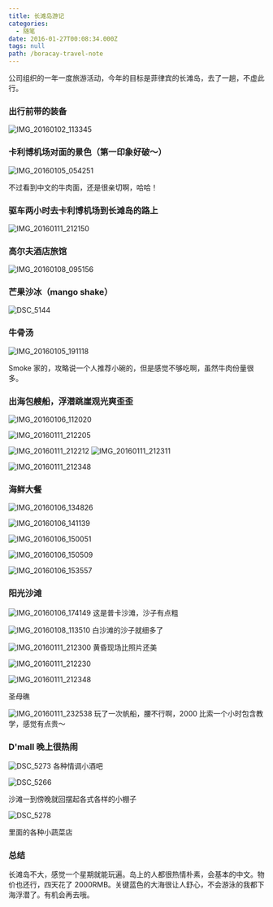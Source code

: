 ```yaml
---
title: 长滩岛游记
categories:
  - 随笔
date: 2016-01-27T00:08:34.000Z
tags: null
path: /boracay-travel-note
---
```


公司组织的一年一度旅游活动，今年的目标是菲律宾的长滩岛，去了一趟，不虚此行。

<!--more-->

### 出行前带的装备

![IMG_20160102_113345](http://7xqh45.com1.z0.glb.clouddn.com/FgrwQs_s3dvIPMt9LJwRWhi_CtSi "FgrwQs_s3dvIPMt9LJwRWhi_CtSi")

### 卡利博机场对面的景色（第一印象好破～）

![IMG_20160105_054251](http://7xqh45.com1.z0.glb.clouddn.com/Fl8j9GXPOiysOYU8ikEwt0g9CQno "Fl8j9GXPOiysOYU8ikEwt0g9CQno")

不过看到中文的牛肉面，还是很亲切啊，哈哈！

### 驱车两小时去卡利博机场到长滩岛的路上

![IMG_20160111_212150](http://7xqh45.com1.z0.glb.clouddn.com/FoGjHq4zFvzFKJHD6fkLzbx5lRej "FoGjHq4zFvzFKJHD6fkLzbx5lRej")

### 高尔夫酒店旅馆

![IMG_20160108_095156](http://7xqh45.com1.z0.glb.clouddn.com/Fjj7aZ5uMJ3J8c7jQ4hMi18hTrup "Fjj7aZ5uMJ3J8c7jQ4hMi18hTrup")

### 芒果沙冰（mango shake）

![DSC_5144](http://7xqh45.com1.z0.glb.clouddn.com/FtvW1YUbQy29oqS45uh6ivb2Fozi "FtvW1YUbQy29oqS45uh6ivb2Fozi")

### 牛骨汤

![IMG_20160105_191118](http://7xqh45.com1.z0.glb.clouddn.com/Fo2k4QG-1FYLfzJexc2ck3XrInsC "Fo2k4QG-1FYLfzJexc2ck3XrInsC")

Smoke 家的，攻略说一个人推荐小碗的，但是感觉不够吃啊，虽然牛肉份量很多。

### 出海包艘船，浮潜跳崖观光爽歪歪

![IMG_20160106_112020](http://7xqh45.com1.z0.glb.clouddn.com/FsJXIcfGQq48ng1sFxz9gM4o66HI "FsJXIcfGQq48ng1sFxz9gM4o66HI")

![IMG_20160111_212205](http://7xqh45.com1.z0.glb.clouddn.com/Fu4qGqKBICN5yLI1HHq0V3mAnmkr "Fu4qGqKBICN5yLI1HHq0V3mAnmkr")

![IMG_20160111_212212](http://7xqh45.com1.z0.glb.clouddn.com/FgJq4ospkAxl3Q1G-n9eqKxAQuZV "FgJq4ospkAxl3Q1G-n9eqKxAQuZV")
![IMG_20160111_212311](http://7xqh45.com1.z0.glb.clouddn.com/FkEW5wQ2whCSir6ejD5K2DJjnhLe "FkEW5wQ2whCSir6ejD5K2DJjnhLe")

![IMG_20160111_212348](http://7xqh45.com1.z0.glb.clouddn.com/FmTCReXRGaSR3MbXogpgwAw2_N9Q "FmTCReXRGaSR3MbXogpgwAw2_N9Q")

### 海鲜大餐

![IMG_20160106_134826](http://7xqh45.com1.z0.glb.clouddn.com/Fg7qB00YuAElevCVKLXCw-sUvXlw "Fg7qB00YuAElevCVKLXCw-sUvXlw")

![IMG_20160106_141139](http://7xqh45.com1.z0.glb.clouddn.com/FrWW5QDEgzWdjQrb1w4GFJpW0QEA "FrWW5QDEgzWdjQrb1w4GFJpW0QEA")

![IMG_20160106_150051](http://7xqh45.com1.z0.glb.clouddn.com/FmD_zoSNGRMrfvKrIZPaDn0D0BhX "FmD_zoSNGRMrfvKrIZPaDn0D0BhX")

![IMG_20160106_150509](http://7xqh45.com1.z0.glb.clouddn.com/FvN-vjVxJC1rw8SzSqP9qLCd9N4n "FvN-vjVxJC1rw8SzSqP9qLCd9N4n")

![IMG_20160106_153557](http://7xqh45.com1.z0.glb.clouddn.com/FhqDWKA4CHn8yHBzp2ZfF_3SEI_S "FhqDWKA4CHn8yHBzp2ZfF_3SEI_S")

### 阳光沙滩

![IMG_20160106_174149](http://7xqh45.com1.z0.glb.clouddn.com/FkNgrUmNB1n5PXSKEjuQVN5Hc7rS "FkNgrUmNB1n5PXSKEjuQVN5Hc7rS")
这是普卡沙滩，沙子有点粗

![IMG_20160108_113510](http://7xqh45.com1.z0.glb.clouddn.com/FlI5BeQFMBVt9PZhuTTy5pAxDE6s "FlI5BeQFMBVt9PZhuTTy5pAxDE6s")
白沙滩的沙子就细多了

![IMG_20160111_212300](http://7xqh45.com1.z0.glb.clouddn.com/Fo8KZ1duV427XixfLHY-zxN_5pGl "Fo8KZ1duV427XixfLHY-zxN_5pGl")
黄昏现场比照片还美

![IMG_20160111_212230](http://7xqh45.com1.z0.glb.clouddn.com/ForgzktZ9El5xZjII8rNQwySzO98 "ForgzktZ9El5xZjII8rNQwySzO98")

![IMG_20160111_212348](http://7xqh45.com1.z0.glb.clouddn.com/FmTCReXRGaSR3MbXogpgwAw2_N9Q "2 validname[title]")

圣母礁

![IMG_20160111_232538](http://7xqh45.com1.z0.glb.clouddn.com/FkhRzWBna1U5EFfnpJMumBEJ4xGI "FkhRzWBna1U5EFfnpJMumBEJ4xGI")
玩了一次帆船，腰不行啊，2000 比索一个小时包含教学，感觉有点贵～

### D'mall 晚上很热闹

![DSC_5273](http://7xqh45.com1.z0.glb.clouddn.com/FoUGhNS02dzZSfzFIdTWiDY5ss4N "FoUGhNS02dzZSfzFIdTWiDY5ss4N")
各种情调小酒吧

![DSC_5266](http://7xqh45.com1.z0.glb.clouddn.com/FvehiLZvNAtXAIgjrB-2Mfn0gjpL "FvehiLZvNAtXAIgjrB-2Mfn0gjpL")

沙滩一到傍晚就回摆起各式各样的小棚子

![DSC_5278](http://7xqh45.com1.z0.glb.clouddn.com/FpD_wOPHW-Z8xgz-RHLLdQvKyK4V "FpD_wOPHW-Z8xgz-RHLLdQvKyK4V")

里面的各种小蔬菜店

### 总结

长滩岛不大，感觉一个星期就能玩遍。岛上的人都很热情朴素，会基本的中文。物价也还行，四天花了 2000RMB。关键蓝色的大海很让人舒心，不会游泳的我都下海浮潜了。有机会再去哦。

